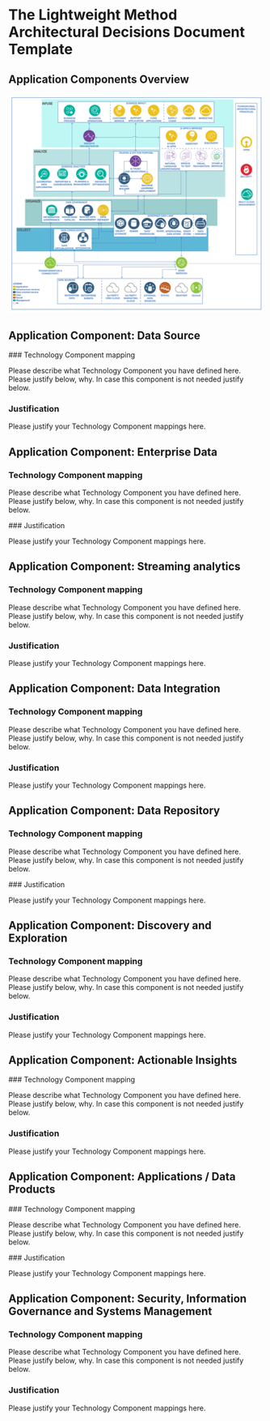 # The Lightweight Method Architectural Decisions Document Template

## Application Components Overview

![](./images/DataAIRefArch.png)

## Application Component: Data Source

### Technology Component mapping

Please describe what Technology Component you have defined here. Please justify below, why. In case this component is not needed justify below.

### Justification

Please justify your Technology Component mappings here.


## Application Component: Enterprise Data

### Technology Component mapping

Please describe what Technology Component you have defined here. Please justify below, why. In case this component is not needed justify below.

### Justification

Please justify your Technology Component mappings here.


## Application Component: Streaming analytics

### Technology Component mapping

Please describe what Technology Component you have defined here. Please justify below, why. In case this component is not needed justify below.

### Justification

Please justify your Technology Component mappings here.


## Application Component: Data Integration 

### Technology Component mapping

Please describe what Technology Component you have defined here. Please justify below, why. In case this component is not needed justify below.

### Justification

Please justify your Technology Component mappings here.


## Application Component: Data Repository

### Technology Component mapping

Please describe what Technology Component you have defined here. Please justify below, why. In case this component is not needed justify below.

### Justification

Please justify your Technology Component mappings here.

## Application Component: Discovery and Exploration 

### Technology Component mapping

Please describe what Technology Component you have defined here. Please justify below, why. In case this component is not needed justify below.

### Justification

Please justify your Technology Component mappings here.


## Application Component: Actionable Insights

### Technology Component mapping

Please describe what Technology Component you have defined here. Please justify below, why. In case this component is not needed justify below.

### Justification

Please justify your Technology Component mappings here.


## Application Component: Applications / Data Products

### Technology Component mapping

Please describe what Technology Component you have defined here. Please justify below, why. In case this component is not needed justify below.

### Justification

Please justify your Technology Component mappings here.


## Application Component: Security, Information Governance and Systems Management

### Technology Component mapping

Please describe what Technology Component you have defined here. Please justify below, why. In case this component is not needed justify below.

### Justification

Please justify your Technology Component mappings here.